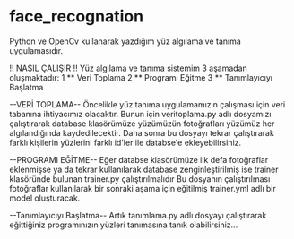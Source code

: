 # face_recognation
Python ve OpenCv kullanarak yazdığım yüz algılama ve tanıma uygulamasıdır.

!! NASIL ÇALIŞIR !!
Yüz algılama ve tanıma sistemim 3 aşamadan oluşmaktadır:
1 ** Veri Toplama
2 ** Programı Eğitme
3 ** Tanımlayıcıyı Başlatma

--VERİ TOPLAMA--
Öncelikle yüz tanıma uygulamamızın çalışması için veri tabanına ihtiyacımız olacaktır.
Bunun için veritoplama.py adlı dosyamızı çalıştırarak database klasörümüze yüzümüzün fotoğrafları yüzümüz her algılandığında kaydedilecektir.
Daha sonra bu dosyayı tekrar çalıştırarak farklı kişilerin yüzlerini farklı id'ler ile databse'e ekleyebilirsiniz.

--PROGRAMI EĞİTME--
Eğer databse klasörümüze ilk defa fotoğraflar eklenmişse ya da tekrar kullanılarak database zenginleştirilmiş ise trainer klasöründe bulunan trainer.py çalıştırılmalıdır
Bu dosyanın çalıştırılması fotoğraflar kullanılarak bir sonraki aşama için eğitilmiş trainer.yml adlı bir model oluşturacak.

--Tanımlayıcıyı Başlatma--
Artık tanımlama.py adlı dosyayı çalıştırarak eğittiğiniz programınızın yüzleri tanımasına tanık olabilirsiniz...
